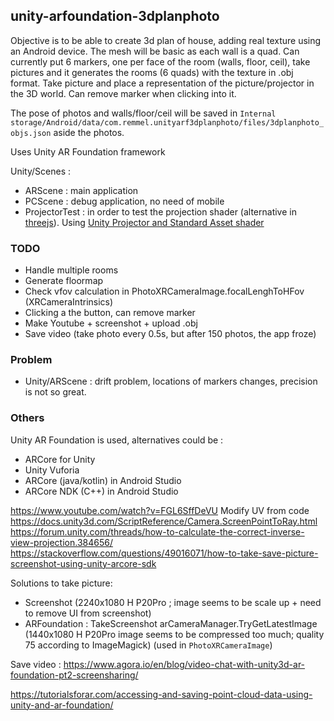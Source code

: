 ## unity-arfoundation-3dplanphoto
Objective is to be able to create 3d plan of house, adding real texture using an Android device. The mesh will be basic as each wall is a quad.
Can currently put 6 markers, one per face of the room (walls, floor, ceil), take pictures and it generates the rooms (6 quads) with the texture in .obj format.
Take picture and place a representation of the picture/projector in the 3D world.
Can remove marker when clicking into it.

The pose of photos and walls/floor/ceil will be saved in `‎‏‎‎‎‎‎‏‎‏‏‏‎‎‎‎‎‎‏‎‎‏‎‎‎‎‏‏‏‏‏‏‎‏‏‎‎‎‏‏‎‎‎‏‏‏‎‏‎‏‏‎‏‎‏‎‏‎‎‏‏‏‏‏‎‎‏‎‎‏‎‎‎‏‎‎‎‏‏‎‎‎‏‏‎‎‎‏‎‏‏‏‎‏‏‎Internal storage‎‏‎‎‏‎/Android/data/com.remmel.unityarf3dplanphoto/files/3dplanphoto_objs.json` aside the photos.

Uses Unity AR Foundation framework 

Unity/Scenes :
- ARScene : main application
- PCScene : debug application, no need of mobile
- ProjectorTest : in order to test the projection shader (alternative in [threejs](https://codesandbox.io/s/project-camera-gby2i)). Using [Unity Projector and Standard Asset shader](https://docs.unity3d.com/Manual/class-Projector.html)

### TODO
- Handle multiple rooms
- Generate floormap
- Check vfov calculation in PhotoXRCameraImage.focalLenghToHFov (XRCameraIntrinsics)
- Clicking a the button, can remove marker
- Make Youtube + screenshot + upload .obj
- Save video (take photo every 0.5s, but after 150 photos, the app froze)

### Problem
- Unity/ARScene : drift problem, locations of markers changes, precision is not so great.

### Others
Unity AR Foundation is used, alternatives could be :
- ARCore for Unity
- Unity Vuforia
- ARCore (java/kotlin) in Android Studio 
- ARCore NDK (C++) in Android Studio


https://www.youtube.com/watch?v=FGL6SffDeVU Modify UV from code
https://docs.unity3d.com/ScriptReference/Camera.ScreenPointToRay.html
https://forum.unity.com/threads/how-to-calculate-the-correct-inverse-view-projection.384656/
https://stackoverflow.com/questions/49016071/how-to-take-save-picture-screenshot-using-unity-arcore-sdk


Solutions to take picture:
- Screenshot (2240x1080 H P20Pro ; image seems to be scale up + need to remove UI from screenshot)
- ARFoundation : TakeScreenshot arCameraManager.TryGetLatestImage (1440x1080 H P20Pro image seems to be compressed too much; quality 75 according to ImageMagick) (used in `PhotoXRCameraImage`)


Save video : https://www.agora.io/en/blog/video-chat-with-unity3d-ar-foundation-pt2-screensharing/

https://tutorialsforar.com/accessing-and-saving-point-cloud-data-using-unity-and-ar-foundation/